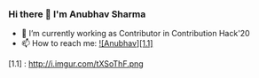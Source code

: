 ### Hi there 👋 I'm Anubhav Sharma
- 🔭 I’m currently working as Contributor in Contribution Hack'20
- 📫 How to reach me: [![Anubhav][1.1]][1] 

[1]: http://www.twitter.com/anubhvshrma18
[1.1] : http://i.imgur.com/tXSoThF.png

<!--
**anubhvshrma18/anubhvshrma18** is a ✨ _special_ ✨ repository because its `README.md` (this file) appears on your GitHub profile.

Here are some ideas to get you started:

- 🔭 I’m currently working on ...
- 🌱 I’m currently learning ...
- 👯 I’m looking to collaborate on ...
- 🤔 I’m looking for help with ...
- 💬 Ask me about ...
- 📫 How to reach me: ...
- 😄 Pronouns: ...
- ⚡ Fun fact: ...
-->

